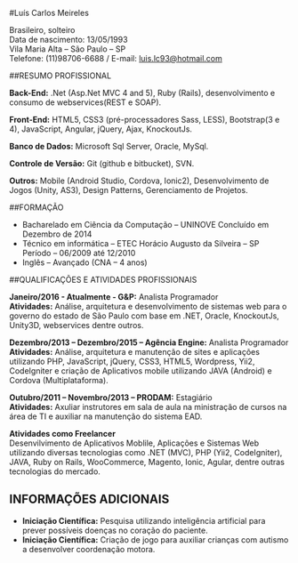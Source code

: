 #Luís Carlos Meireles

Brasileiro, solteiro <br/>
Data de nascimento: 13/05/1993<br/>
Vila Maria Alta – São Paulo – SP<br/>
Telefone: (11)98706-6688 / E-mail: luis.lc93@hotmail.com<br/>

##RESUMO PROFISSIONAL

**Back-End:** .Net (Asp.Net MVC 4 and 5), Ruby (Rails), desenvolvimento e consumo de webservices(REST e SOAP).

**Front-End:** HTML5, CSS3 (pré-processadores Sass, LESS), Bootstrap(3 e 4), JavaScript, Angular, jQuery, Ajax, KnockoutJs.

**Banco de Dados:** Microsoft Sql Server, Oracle, MySql.

**Controle de Versão:** Git (github e bitbucket), SVN.

**Outros:** Mobile (Android Studio, Cordova, Ionic2), Desenvolvimento de Jogos (Unity, AS3), Design Patterns, Gerenciamento de Projetos.

##FORMAÇÃO

 - Bacharelado em Ciência da Computação – UNINOVE Concluído em Dezembro de 2014 
 - Técnico em informática – ETEC Horácio Augusto da Silveira – SP Período – 06/2009 até 12/2010 
 - Inglês – Avançado (CNA – 4 anos)  

##QUALIFICAÇÕES E ATIVIDADES PROFISSIONAIS 

 **Janeiro/2016 - Atualmente - G&P:** Analista Programador</br>
 **Atividades:** Análise, arquitetura e desenvolvimento de sistemas web para o governo do estado de São Paulo com base em .NET, Oracle, KnockoutJs, Unity3D, webservices dentre outros.

 **Dezembro/2013 – Dezembro/2015 – Agência Engine:** Analista Programador</br>
 **Atividades:** Análise, arquitetura e manutenção de sites e aplicações utilizando PHP, JavaScript, jQuery, CSS3, HTML5, Wordpress, Yii2, CodeIgniter e criação de Aplicativos mobile utilizando JAVA (Android) e Cordova (Multiplataforma).
  
 **Outubro/2011 – Novembro/2013 – PRODAM:** Estagiário</br>
 **Atividades:** Axuliar instrutores em sala de aula na ministração de cursos na área de TI e auxiliar na manutenção do sistema EAD.  

 **Atividades como Freelancer**</br>
 Desenvilvimento de Aplicativos Moblile, Aplicações e Sistemas Web utilizando diversas tecnologias como .NET (MVC), PHP (Yii2, CodeIgniter), JAVA, Ruby on Rails, WooCommerce, Magento, Ionic, Agular, dentre outras tecnologias do mercado.

## INFORMAÇÕES ADICIONAIS

 - **Iniciação Científica:** Pesquisa utilizando inteligência artificial para prever possíveis doenças no coração do paciente.
 - **Iniciação Científica:** Criação de jogo para auxiliar crianças com autismo a desenvolver coordenação motora.


